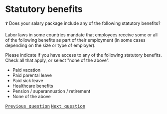 # Statutory benefits

:question: Does your salary package include any of the following statutory benefits?

Labor laws in some countries mandate that employees receive some or all of the following benefits as part of their employment (in some cases depending on the size or type of employer).

Please indicate if you have access to any of the following statutory benefits. Check all that apply, or select "none of the above".

- Paid vacation
- Paid parental leave
- Paid sick leave
- Healthcare benefits
- Pension / superannuation / retirement
- None of the above

<kbd>[Previous question](./Da_1_salary.md)</kbd>
<kbd>[Next question](./Da_3_extra_statutory_benefits.md)</kbd>